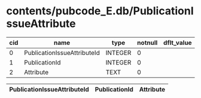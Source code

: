 # contents/pubcode_E.db/PublicationIssueAttribute

|cid|name|type|notnull|dflt_value|pk|
| - | -- | -- | ----- | -------- | - |
|0|PublicationIssueAttributeId|INTEGER|0||1|
|1|PublicationId|INTEGER|0||0|
|2|Attribute|TEXT|0||0|

| PublicationIssueAttributeId | PublicationId | Attribute |
| - | - | - |
